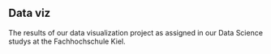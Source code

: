 ## Data viz

The results of our data visualization project as assigned in our Data Science studys at the Fachhochschule Kiel.
